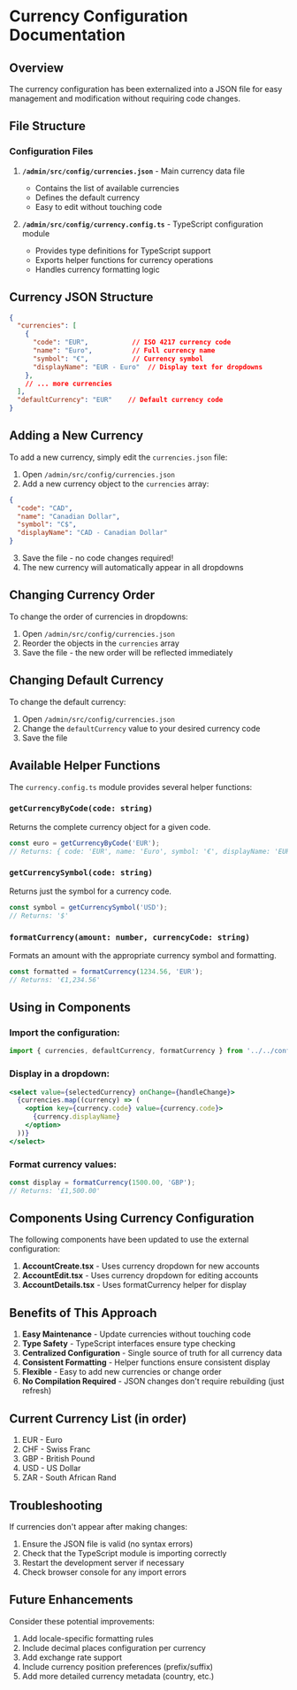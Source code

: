 # Currency Configuration Documentation

## Overview
The currency configuration has been externalized into a JSON file for easy management and modification without requiring code changes.

## File Structure

### Configuration Files

1. **`/admin/src/config/currencies.json`** - Main currency data file
   - Contains the list of available currencies
   - Defines the default currency
   - Easy to edit without touching code

2. **`/admin/src/config/currency.config.ts`** - TypeScript configuration module
   - Provides type definitions for TypeScript support
   - Exports helper functions for currency operations
   - Handles currency formatting logic

## Currency JSON Structure

```json
{
  "currencies": [
    {
      "code": "EUR",           // ISO 4217 currency code
      "name": "Euro",          // Full currency name
      "symbol": "€",           // Currency symbol
      "displayName": "EUR - Euro"  // Display text for dropdowns
    },
    // ... more currencies
  ],
  "defaultCurrency": "EUR"    // Default currency code
}
```

## Adding a New Currency

To add a new currency, simply edit the `currencies.json` file:

1. Open `/admin/src/config/currencies.json`
2. Add a new currency object to the `currencies` array:

```json
{
  "code": "CAD",
  "name": "Canadian Dollar",
  "symbol": "C$",
  "displayName": "CAD - Canadian Dollar"
}
```

3. Save the file - no code changes required!
4. The new currency will automatically appear in all dropdowns

## Changing Currency Order

To change the order of currencies in dropdowns:

1. Open `/admin/src/config/currencies.json`
2. Reorder the objects in the `currencies` array
3. Save the file - the new order will be reflected immediately

## Changing Default Currency

To change the default currency:

1. Open `/admin/src/config/currencies.json`
2. Change the `defaultCurrency` value to your desired currency code
3. Save the file

## Available Helper Functions

The `currency.config.ts` module provides several helper functions:

### `getCurrencyByCode(code: string)`
Returns the complete currency object for a given code.

```typescript
const euro = getCurrencyByCode('EUR');
// Returns: { code: 'EUR', name: 'Euro', symbol: '€', displayName: 'EUR - Euro' }
```

### `getCurrencySymbol(code: string)`
Returns just the symbol for a currency code.

```typescript
const symbol = getCurrencySymbol('USD');
// Returns: '$'
```

### `formatCurrency(amount: number, currencyCode: string)`
Formats an amount with the appropriate currency symbol and formatting.

```typescript
const formatted = formatCurrency(1234.56, 'EUR');
// Returns: '€1,234.56'
```

## Using in Components

### Import the configuration:

```typescript
import { currencies, defaultCurrency, formatCurrency } from '../../config/currency.config';
```

### Display in a dropdown:

```jsx
<select value={selectedCurrency} onChange={handleChange}>
  {currencies.map((currency) => (
    <option key={currency.code} value={currency.code}>
      {currency.displayName}
    </option>
  ))}
</select>
```

### Format currency values:

```typescript
const display = formatCurrency(1500.00, 'GBP');
// Returns: '£1,500.00'
```

## Components Using Currency Configuration

The following components have been updated to use the external configuration:

1. **AccountCreate.tsx** - Uses currency dropdown for new accounts
2. **AccountEdit.tsx** - Uses currency dropdown for editing accounts
3. **AccountDetails.tsx** - Uses formatCurrency helper for display

## Benefits of This Approach

1. **Easy Maintenance** - Update currencies without touching code
2. **Type Safety** - TypeScript interfaces ensure type checking
3. **Centralized Configuration** - Single source of truth for all currency data
4. **Consistent Formatting** - Helper functions ensure consistent display
5. **Flexible** - Easy to add new currencies or change order
6. **No Compilation Required** - JSON changes don't require rebuilding (just refresh)

## Current Currency List (in order)

1. EUR - Euro
2. CHF - Swiss Franc
3. GBP - British Pound
4. USD - US Dollar
5. ZAR - South African Rand

## Troubleshooting

If currencies don't appear after making changes:

1. Ensure the JSON file is valid (no syntax errors)
2. Check that the TypeScript module is importing correctly
3. Restart the development server if necessary
4. Check browser console for any import errors

## Future Enhancements

Consider these potential improvements:

1. Add locale-specific formatting rules
2. Include decimal places configuration per currency
3. Add exchange rate support
4. Include currency position preferences (prefix/suffix)
5. Add more detailed currency metadata (country, etc.)
